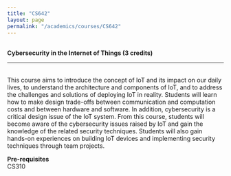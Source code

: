 ```yaml
---
title: "CS642"
layout: page
permalink: "/academics/courses/CS642"
---
```




\
**Cybersecurity in the Internet of Things (3 credits)**

---

\
This course aims to introduce the concept of IoT and its impact on our daily lives, to understand the architecture and components of IoT, and to address the challenges and solutions of deploying IoT in reality. Students will learn how to make design trade-offs between communication and computation costs and between hardware and software. In addition, cybersecurity is a critical design issue of the IoT system. From this course, students will become aware of the cybersecurity issues raised by IoT and gain the knowledge of the related security techniques. Students will also gain hands-on experiences on building IoT devices and implementing security techniques through team projects.

**Pre-requisites**
\
CS310

